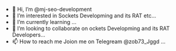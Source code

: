 - 👋 Hi, I’m @mj-seo-development
- 👀 I’m interested in Sockets Developming and its RAT etc...
- 🌱 I’m currently learning ...
- 💞️ I’m looking to collaborate on ockets Developming and its RAT Developers...
- 📫 How to reach me  Joion me on Telegream @zob73_Jggd ...

<!---
mj-seo-development/mj-seo-development is a ✨ special ✨ repository because its `README.md` (this file) appears on your GitHub profile.
You can click the Preview link to take a look at your changes.
--->
